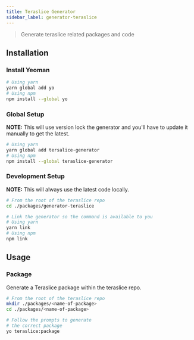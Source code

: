 ```yaml
---
title: Teraslice Generator
sidebar_label: generator-teraslice
---
```


> Generate teraslice related packages and code

## Installation

### Install Yeoman

```bash
# Using yarn
yarn global add yo
# Using npm
npm install --global yo
```

### Global Setup

**NOTE:** This will use version lock the generator and you'll have to update it manually to get the latest.

```bash
# Using yarn
yarn global add tersalice-generator
# Using npm
npm install --global teraslice-generator
```

### Development Setup

**NOTE:** This will always use the latest code locally.

```bash
# From the root of the teraslice repo
cd ./packages/generator-teraslice

# Link the generator so the command is available to you
# Using yarn
yarn link
# Using npm
npm link
```

## Usage

### Package

Generate a Teraslice package within the teraslice repo.

```bash
# From the root of the teraslice repo
mkdir ./packages/<name-of-package>
cd ./packages/<name-of-package>

# Follow the prompts to generate
# the correct package
yo teraslice:package
```
